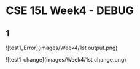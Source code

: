 # CSE 15L Week4 - DEBUG

## 1
![test1_Error](images/Week4/1st output.png)

![test1_change](images/Week4/1st change.png)